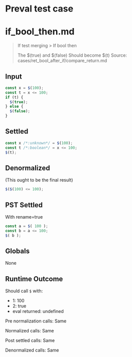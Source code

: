 # Preval test case

# if_bool_then.md

> If test merging > If bool then
>
> The $(true) and $(false) Should become $(t)
> Source: cases/ret_bool_after_if/compare_return.md

## Input

`````js filename=intro
const x = $(100);
const t = x <= 100;
if (t) {
  $(true);
} else {
  $(false);
}
`````


## Settled


`````js filename=intro
const x /*:unknown*/ = $(100);
const t /*:boolean*/ = x <= 100;
$(t);
`````


## Denormalized
(This ought to be the final result)

`````js filename=intro
$($(100) <= 100);
`````


## PST Settled
With rename=true

`````js filename=intro
const a = $( 100 );
const b = a <= 100;
$( b );
`````


## Globals


None


## Runtime Outcome


Should call `$` with:
 - 1: 100
 - 2: true
 - eval returned: undefined

Pre normalization calls: Same

Normalized calls: Same

Post settled calls: Same

Denormalized calls: Same
